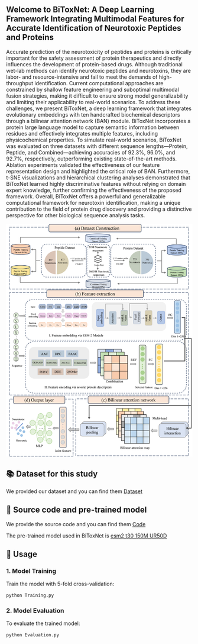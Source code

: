 ## Welcome to BiToxNet: A Deep Learning Framework Integrating Multimodal Features for Accurate Identification of Neurotoxic Peptides and Proteins
Accurate prediction of the neurotoxicity of peptides and proteins is critically important for the safety assessment of protein therapeutics and directly influences the development of protein-based drugs. Although traditional wet-lab methods can identify neurotoxic peptides and neurotoxins, they are labor- and resource-intensive and fail to meet the demands of high-throughput identification. Current computational approaches are constrained by shallow feature engineering and suboptimal multimodal fusion strategies, making it difficult to ensure strong model generalizability and limiting their applicability to real-world scenarios. To address these challenges, we present BiToxNet, a deep learning framework that integrates evolutionary embeddings with ten handcrafted biochemical descriptors through a bilinear attention network (BAN) module. BiToxNet incorporates a protein large language model to capture semantic information between residues and effectively integrates multiple features, including physicochemical properties. To simulate real-world scenarios, BiToxNet was evaluated on three datasets with different sequence lengths—Protein, Peptide, and Combined—achieving accuracies of 92.3%, 96.0%, and 92.7%, respectively, outperforming existing state-of-the-art methods. Ablation experiments validated the effectiveness of our feature representation design and highlighted the critical role of BAN. Furthermore, t-SNE visualizations and hierarchical clustering analyses demonstrated that BiToxNet learned highly discriminative features without relying on domain expert knowledge, further confirming the effectiveness of the proposed framework. Overall, BiToxNet offers a powerful and generalizable computational framework for neurotoxin identification, making a unique contribution to the field of protein drug discovery and providing a distinctive perspective for other biological sequence analysis tasks.

![workflow](workflow.png)

## 📚 Dataset for this study
We provided our dataset and you can find them [Dataset](https://github.com/Feng106-w/BiToxNet/edit/main/Dataset)
## 🔬 Source code and pre-trained model
We provide the source code and you can find them [Code](https://github.com/Feng106-w/BiToxNet/edit/main/Code)

The pre-trained model used in BiToxNet is [esm2 t30 150M UR50D](https://huggingface.co/facebook/esm2_t30_150M_UR50D)

## 🚀 Usage
### 1. Model Training
Train the model with 5-fold cross-validation:
```bash
python Training.py
```

### 2. Model Evaluation
To evaluate the trained model:

```bash
python Evaluation.py
```
